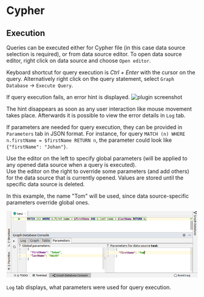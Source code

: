 # Cypher

## Execution

Queries can be executed either for Cypher file (in this case data source selection is required), 
or from data source editor.
To open data source editor, right click on data source and choose `Open editor`.

Keyboard shortcut for query execution is *Ctrl + Enter* with the cursor on the query.
Alternatively right click on the query statement, select `Graph Database` -> `Execute Query`. 

If query execution fails, an error hint is displayed. 
![plugin screenshot](../screenshots/error_hint.png "Error hint") 

The hint disappears as soon as any user interaction like mouse movement takes place.
Afterwards it is possible to view the error details in `Log` tab.

If parameters are needed for query execution, they can be provided in `Parameters` tab in JSON format.
For instance, for query `MATCH (n) WHERE n.firstName = $firstName RETURN n`, the 
parameter could look like `{"firstName": "Johan"}`.

Use the editor on the left to specify global parameters (will be applied to any opened data source 
when a query is executed).  
Use the editor on the right to override some parameters (and add others) for the data source
that is currently opened. Values are stored until the specific data source is deleted.

In this example, the name "Tom" will be used, since data source-specific parameters override global ones.

![plugin screenshot](../screenshots/query_parameters_sample.png "Providing query parameters")

`Log` tab displays, what parameters were used for query execution.

<!--
General information
File type support
-->
